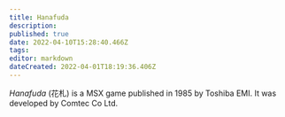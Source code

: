 ```yaml
---
title: Hanafuda
description: 
published: true
date: 2022-04-10T15:28:40.466Z
tags: 
editor: markdown
dateCreated: 2022-04-01T18:19:36.406Z
---
```


_Hanafuda_ (<span lang='ja'>花札</span>) is a MSX game published in 1985 by Toshiba EMI.
It was developed by Comtec Co Ltd.

